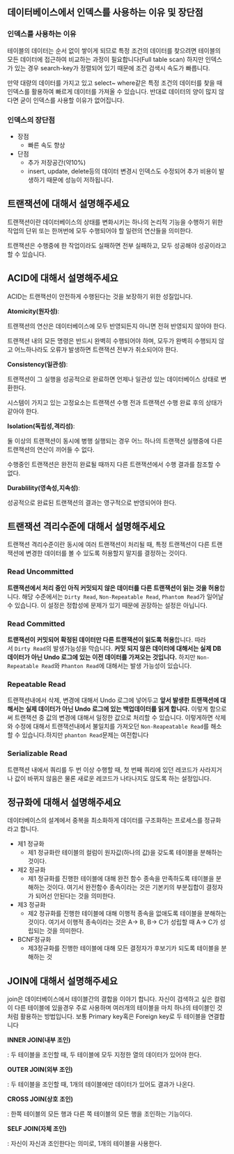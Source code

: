 ## 데이터베이스에서 인덱스를 사용하는 이유 및 장단점
### 인덱스를 사용하는 이유

테이블의 데이터는 순서 없이 쌓이게 되므로 특정 조건의 데이터를 찾으려면 테이블의 모든 데이터에 접근하여 비교하는 과정이 필요합니다(Full table scan) 하지만 인덱스가 있는 경우 search-key가 정렬되어 있기 때문에 조건 검색시 속도가 빠릅니다. 

만약 대량의 데이터를 가지고 있고 select~ where같은 특정 조건의 데이터를 찾을 때 인덱스를 활용하여 빠르게 데이터를 가져올 수 있습니다. 반대로 데이터의 양이 많지 않다면 굳이 인덱스를 사용할 이유가 없어집니다. 

### 인덱스의 장단점

- 장점
    - 빠른 속도 향상
- 단점
    - 추가 저장공간(약10%)
    - insert, update, delete등의 데이터 변경시 인덱스도 수정되어 추가 비용이 발생하기 때문에 성능이 저하됩니다.

## 트랜잭션에 대해서 설명해주세요
트랜잭션이란 데이터베이스의 상태를 변화시키는 하나의 논리적 기능을 수행하기 위한 작업의 단위 또는 한꺼번에 모두 수행되어야 할 일련의 연산들을 의미한다. 

트랜잭션은 수행중에 한 작업이라도 실패하면 전부 실패하고, 모두 성공해야 성공이라고 할 수 있습니다.

## ACID에 대해서 설명해주세요 
ACID는 트랜잭션이 안전하게 수행된다는 것을 보장하기 위한 성질입니다.

****Atomicity(원자성)****:

트랜잭션의 연산은 데이터베이스에 모두 반영되든지 아니면 전혀 반영되지 않아야 한다.

트랜잭션 내의 모든 명령은 반드시 완벽히 수행되어야 하며, 모두가 완벽히 수행되지 않고 어느하나라도 오류가 발생하면 트랜잭션 전부가 취소되어야 한다.

****Consistency(일관성)****:

트랜잭션이 그 실행을 성공적으로 완료하면 언제나 일관성 있는 데이터베이스 상태로 변환한다.

시스템이 가지고 있는 고정요소는 트랜잭션 수행 전과 트랜잭션 수행 완료 후의 상태가 같아야 한다.

****Isolation(독립성,격리성)****:

둘 이상의 트랜잭션이 동시에 병행 실행되는 경우 어느 하나의 트랜잭션 실행중에 다른 트랜잭션의 연산이 끼어들 수 없다.

수행중인 트랜잭션은 완전히 완료될 때까지 다른 트랜잭션에서 수행 결과를 참조할 수 없다.

****Durablility(영속성,지속성)****:

성공적으로 완료된 트랜잭션의 결과는 영구적으로 반영되어야 한다.

## 트랜잭션 격리수준에 대해서 설명해주세요 
트랜잭션 격리수준이란 동시에 여러 트랜잭션이 처리될 때, 특정 트랜젝션이 다른 트랜잭션에 변경한 데이터를 볼 수 있도록 허용할지 말지를 결정하는 것이다.

### **Read Uncommitted**

**트랜잭션에서 처리 중인 아직 커밋되지 않은 데이터를 다른 트랜잭션이 읽는 것을 허용**합니다. 해당 수준에서는 `Dirty Read`, `Non-Repeatable Read`, `Phantom Read`가 일어날 수 있습니다. 이 설정은 정합성에 문제가 있기 때문에 권장하는 설정은 아닙니다.

### Read Committed

**트랜잭션이 커밋되어 확정된 데이터만 다른 트랜잭션이 읽도록 허용**합니다. 따라서 `Dirty Read`의 발생가능성을 막습니다. **커밋 되지 않은 데이터에 대해서는 실제 DB 데이터가 아닌 Undo 로그에 있는 이전 데이터를 가져오는 것입니다.** 하지만 `Non-Repeatable Read`와 `Phanton Read`에 대해서는 발생 가능성이 있습니다.

### Repeatable Read

트랜잭션내에서 삭제, 변경에 대해서 Undo 로그에 넣어두고 **앞서 발생한 트랜잭션에 대해서는 실제 데이터가 아닌 Undo 로그에 있는 백업데이터를 읽게 합니다.** 이렇게 함으로써 트랜잭션 중 값의 변경에 대해서 일정한 값으로 처리할 수 있습니다. 이렇게하면 삭제와 수정에 대해서 트랜잭션내에서 불일치를 가져오던 `Non-Reapeatable Read`를 해소할 수 있습니다.하지만 `phanton Read`문제는 여전합니다

### Serializable Read

트랜잭션 내에서 쿼리를 두 번 이상 수행할 때, 첫 번째 쿼리에 있던 레코드가 사라지거나 값이 바뀌지 않음은 물론 새로운 레코드가 나타나지도 않도록 하는 설정입니다.

## 정규화에 대해서 설명해주세요 
데이터베이스의 설계에서 중복을 최소화하게 데이터를 구조화하는 프로세스를 정규화 라고 합니다. 

- 제1 정규화
    - 제1 정규화란 테이블의 컬럼이 원자값(하나의 값)을 갖도록 테이블을 분해하는 것이다.
- 제2 정규화
    - 제1 정규화를 진행한 테이블에 대해 완전 함수 종속을 만족하도록 테이블을 분해하는 것이다. 
    여기서 완전함수 종속이라는 것은 기본키의 부분집합이 결정자가 되어선 안된다는 것을 의미한다.
- 제3 정규화
    - 제2 정규화를 진행한 테이블에 대해 이행적 종속을 없애도록 테이블을 분해하는 것이다. 
    여기서 이행적 종속이라는 것은 A→ B, B→ C가 성립할 때 A→ C가 성립되는 것을 의미한다.
- BCNF정규화
    - 제3정규화를 진행한 테이블에 대해 모든 결정자가 후보기카 되도록 테이블을 분해하는 것

## JOIN에 대해서 설명해주세요 
join은 데이터베이스에서 테이블간의 결합을 이야기 합니다. 자신이 검색하고 싶은 컬럼이 다른 테이블에 있을경우 주로 사용하며 여러개의 테이블을 마치 하나의 테이블인 것처럼 활용하는 방법입니다. 보통 Primary key혹은 Foreign key로 두 테이블을 연결합니다

**INNER JOIN(내부 조인)**

: 두 테이블을 조인할 때, 두 테이블에 모두 지정한 열의 데이터가 있어야 한다.

**OUTER JOIN(외부 조인)**

: 두 테이블을 조인할 때, 1개의 테이블에만 데이터가 있어도 결과가 나온다.

**CROSS JOIN(상호 조인)**

: 한쪽 테이블의 모든 행과 다른 쪽 테이블의 모든 행을 조인하는 기능이다.

**SELF JOIN(자체 조인)**

: 자신이 자신과 조인한다는 의미로, 1개의 테이블을 사용한다.
